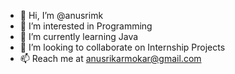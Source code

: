 - 👋 Hi, I’m @anusrimk
- 👀 I’m interested in Programming
- 🌱 I’m currently learning Java
- 💞️ I’m looking to collaborate on Internship Projects
- 📫 Reach me at anusrikarmokar@gmail.com

<!---
anusrimk/anusrimk is a ✨ special ✨ repository because its `README.md` (this file) appears on your GitHub profile.
You can click the Preview link to take a look at your changes.
--->
